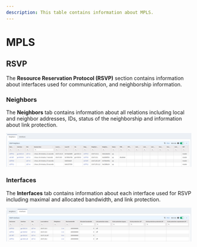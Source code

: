 ```yaml
---
description: This table contains information about MPLS.
---
```


# MPLS

## RSVP

The **Resource Reservation Protocol (RSVP)** section contains information about interfaces used for communication, and neighborship information.

### Neighbors

The **Neighbors** tab contains information about all relations including local and neighbor addresses, IDs, status of the neighborship and information about link protection.

![RSVP Neighbors table](MPLS/rsvp/RsvpNeighbors.png)

### Interfaces

The **Interfaces** tab contains information about each interface used for RSVP including maximal and allocated bandwidth, and link protection.

![RSVP Interfaces table](MPLS/rsvp/RsvpInterfaces.png)
